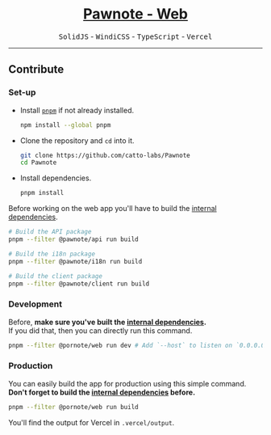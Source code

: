 <h1 align="center"><a href="https://pawnote.vercel.app">Pawnote - Web</a></h1>

<p align="center">
  <kbd>SolidJS</kbd> - <kbd>WindiCSS</kbd> - <kbd>TypeScript</kbd> - <kbd>Vercel</kbd>
</p>

<hr />

## Contribute

### Set-up

- Install [`pnpm`](https://pnpm.io) if not already installed.
  ```bash
  npm install --global pnpm
  ```
- Clone the repository and `cd` into it.
  ```bash
  git clone https://github.com/catto-labs/Pawnote
  cd Pawnote
  ```
- Install dependencies.
  ```bash
  pnpm install
  ```

Before working on the web app you'll have to build the [internal dependencies](../../packages/).

```bash
# Build the API package
pnpm --filter @pawnote/api run build

# Build the i18n package
pnpm --filter @pawnote/i18n run build

# Build the client package
pnpm --filter @pawnote/client run build
```

### Development

Before, **make sure you've built the [internal dependencies](#Set-up).** \
If you did that, then you can directly run this command.

```bash
pnpm --filter @pornote/web run dev # Add `--host` to listen on `0.0.0.0`
```

### Production

You can easily build the app for production using this simple command. \
**Don't forget to build the [internal dependencies](#Set-up) before.**

```bash
pnpm --filter @pornote/web run build
```

You'll find the output for Vercel in `.vercel/output`.
